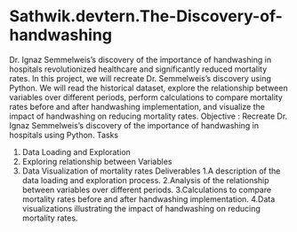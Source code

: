 # Sathwik.devtern.The-Discovery-of-handwashing
Dr. Ignaz Semmelweis’s discovery of the importance of handwashing in hospitals revolutionized healthcare and significantly reduced mortality rates. In this project, we will recreate Dr. Semmelweis’s discovery using Python. We will read the historical dataset, explore the relationship between variables over different periods, perform calculations to compare mortality rates before and after handwashing implementation, and visualize the impact of handwashing on reducing mortality rates.
Objective :
Recreate Dr. Ignaz Semmelweis’s discovery of the importance of handwashing in hospitals using Python.
Tasks
1) Data Loading and Exploration
2) Exploring relationship between Variables
3) Data Visualization of mortality rates
Deliverables
1.A description of the data loading and exploration process.
2.Analysis of the relationship between variables over different periods.
3.Calculations to compare mortality rates before and after handwashing implementation.
4.Data visualizations illustrating the impact of handwashing on reducing mortality rates.
